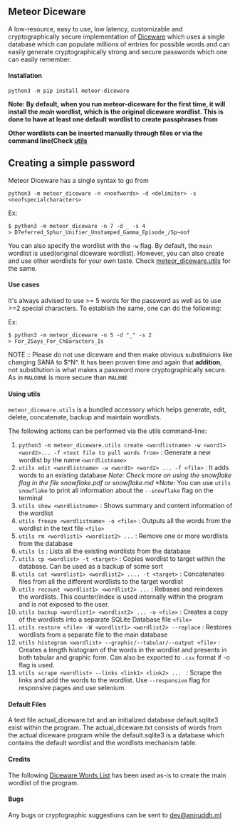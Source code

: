 ## Meteor Diceware 
A low-resource, easy to use, low latency, customizable and cryptographically secure implementation of [Diceware](https://en.wikipedia.org/wiki/Diceware) which uses a single database which can populate millions of entries for possible words and can easily generate cryptographically strong and secure passwords which one can easily remember. 

#### Installation 

```
python3 -m pip install meteor-diceware
```

**Note: By default, when you run meteor-diceware for the first time, it will install the _main_ wordlist, which is the original diceware wordlist. This is done to have at least one default wordlist to create passphrases from** 

**Other wordlists can be inserted manually through files or via the command line(Check [utils](#utils)** 

## Creating a simple password 

Meteor Diceware has a single syntax to go from

```
python3 -m meteor_diceware -n <noofwords> -d <delimiter> -s <noofspecialcharacters> 
```

Ex:
```
$ python3 -m meteor_diceware -n 7 -d _ -s 4 
> D7eferred_Sp%ur_Unifier_Unstamped_Gamma_Episode_/Sp~oof
```

You can also specify the wordlist with the `-w` flag. By default, the `main` wordlist is used(original diceware wordlist). However, you can also create and use other wordlists for your own taste. Check [meteor_diceware.utils](#utils) for the same.  

#### Use cases 

It's always advised to use >= 5 words for the password as well as to use >=2 special characters. To establish the same, one can do the following:

Ex: 
```
$ python3 -m meteor_diceware -n 5 -d "_" -s 2 
> For_2Says_For_Ch8aracters_Is  
```

NOTE :: Please do not use diceware and then make obvious substituions like changing SANA to $^N^. It has been proven time and again that **addition**, not substitution is what makes a password more cryptographically secure. As in `MALO0NE` is more secure than `MAL0NE`

#### <a name="utils">Using utils</a> 

`meteor_diceware.utils` is a bundled accessory which helps generate, edit, delete, concatenate, backup and maintain wordlists. 

The following actions can be performed via the utils command-line:

1. `python3 -m meteor_diceware.utils create <wordlistname> -w <word1> <word2>... -f <text file to pull words from>` : Generate a new wordlist by the name `<wordlistname>`
2. `utils edit <wordlistname> -w <word1> <word2> ... -f <file>` : It adds words to an existing database 
*Note: Check more on using the snowflake flag in the file snowflake.pdf or snowflake.md*
*Note: You can use `utils snowflake` to print all information about the `--snowflake` flag on the terminal 
3. `utils show <wordlistname>` : Shows summary and content information of the wordlist 
4. `utils freeze <wordlistname> -o <file>` : Outputs all the words from the wordlist in the text file `<file>`
5. `utils rm <wordlist1> <wordlist2> ...` : Remove one or more wordlists from the database
6. `utils ls` : Lists all the existing wordlists from the database
7. `utils cp <wordlist> -t <target>` : Copies wordlist to target within the database. Can be used as a backup of some sort
8. `utils cat <wordlist1> <wordlist2> .... -t <target>` : Concatenates files from all the different wordlists to the target wordlist
9. `utils recount <wordlist1> <wordlist2> ...` : Rebases and reindexes the wordlists. This counter/index is used internally within the program and is not exposed to the user.
10.  `utils backup <wordlist1> <wordlist2> ... -o <file>` : Creates a copy of the wordlists into a separate SQLite Database file `<file>`
11.  `utils restore <file> -W <wordlist1> <wordlist2> --replace` : Restores wordlists from a separate file to the main database 
12.  `utils histogram <wordlist> --graphic/--tabular/--output <file>` : Creates a length histogram of the words in the wordlist and presents in both tabular and graphic form. Can also be exported to `.csv` format if -o flag is used.
13. `utils scrape <wordlist> --links <link1> <link2> ... ` : Scrape the links and add the words to the wordlist. Use `--responsive` flag for responsive pages and use selenium. 

#### Default Files 

A text file actual_diceware.txt and an initialized database default.sqlite3 exist within the program. The actual_diceware.txt consists of words from the actual diceware program while the default.sqlite3 is a database which contains the default wordlist and the wordlists mechanism table.

#### Credits 

The following [Diceware Words List](https://www.eff.org/files/2016/07/18/eff_large_wordlist.txt) has been used as-is to create the main wordlist of the program. 

#### Bugs 

Any bugs or cryptographic suggestions can be sent to [dev@aniruddh.ml](mailto:dev@aniruddh.ml)  